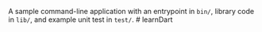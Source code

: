 A sample command-line application with an entrypoint in `bin/`, library code
in `lib/`, and example unit test in `test/`.
#   l e a r n D a r t  
 
